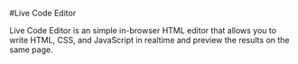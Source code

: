#Live Code Editor

Live Code Editor is an simple in-browser HTML editor that allows you to write HTML, CSS, and JavaScript in realtime and preview the results on the same page.
